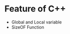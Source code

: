   <H1 >Feature of C++ </H1>
<ul>
  <li>Global and Local variable  </li>
  <li>
    SizeOF Function
  </li>
</ul>

